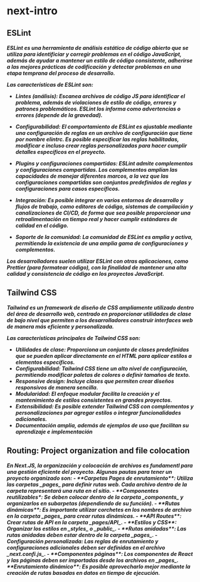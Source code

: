 # next-intro

## ESLint 
<h5>
ESLint es una herramienta de análisis estático de código abierto que se utiliza para identificiar y corregir problemas en el código JavaScript, además de ayudar a mantener un estilo de código consistente, adherirse a las mejores prácticas de codificación y detectar problemas en una etapa temprana del proceso de desarrollo.

Las características de ESLint son:
- **Lintes (análisis)**: Escanea archivos de código JS para identificar el problema, además de violaciones de estilo de código, errores y patrones problemáticos. ESLint los informa como advertencias o errores (depende de la gravedad).

- **Configurabilidad**: El comportamiento de ESLint es ajustable mediante una configuración de reglas en un archivo de configuración que tiene por nombre _elintrc_. Es posible especificar las reglas habilitadas, modificar e incluso crear reglas personalizadas para hacer cumplir detalles específicos en el proyecto.

- **Plugins y configuraciones compartidas**: ESLint admite complementos y configuraciones compartidas. Los complementos amplían las capacidades de manejar diferentes marcos, a la vez que las configuraciones compartidas son conjuntos predefinidos de reglas y configuraciones para casos específicos.

- **Integración**: Es posible integrar en varios entornos de desarrollo y flujos de trabajo, como editores de código, sistemas de compilación y canalizaciones de CI/CD, de forma que sea posible proporcionar una retroalimentación en tiempo real y hacer cumplir estándares de calidad en el código.

- **Soporte de la comunidad**: La comunidad de ESLint es amplia y activa, permitiendo la existencia de una amplia gama de configuraciones y complementos.

Los desarrolladores suelen utilizar ESLint con otras aplicaciones, como _Prettier_ (para formatear código), con la finalidad de mantener una alta calidad y consistencia de código en los proyectos JavaScript.
</h5>

## Tailwind CSS
<h5>
Tailwind es un framework de diseño de CSS ampliamente utilizado dentro del área de desarrollo web, centrado en proporcionar utilidades de clase de bajo nivel que permiten a los desarrolladores construir interfaces web de manera más eficiente y personalizada.

Las características principales de Tailwind CSS son:
- **Utilidades de clase**: Proporciona un conjunto de clases predefinidas que se pueden aplicar directamente en el HTML para aplicar estilos a elementos específicos.
- **Configurabilidad**: Tailwind CSS tiene un alto nivel de configuración, permitiendo modificar paletas de colores o definir tamaños de texto.
- **Responsive design**: Incluye clases que permiten crear diseños responsivos de manera sencilla.
- **Modularidad**: El enfoque modular facilita la creación y el mantenimiento de estilos consistentes en grandes proyectos.
- **Extensibilidad**: Es posible extender Tailwind CSS con complementos y personalizaciones par agregar estilos o integrar funcionalidades adicionales.
- **Documentación amplia, además de ejemplos de uso que facilitan su aprendizaje e implementación**
</h5>

## Routing: Project organization and file colocation 
<h5>
En Next.JS, la organización y colocación de archivos es fundamentl para una gestión eficiente del proyecto. 
Algunas pautas para tener un proyecto organizado son:
- **Carpetas Pages de enrutamiento**: Utiliza las carpetas _pages_ para definir rutas web. Cada archivo dentro de la carpeta representará una ruta en el sitio.
- **Componentes reutilizables*: Se deben colocar dentro de la carpeta _components_ y organizarlos en subarpetas (dependiendo de su función).
- **Rutas dinámicas**: Es importante utilizar corchetes en los nombres de archivo en la carpeta _pages_ para crear rutas dinámicas.
- **API Routes**: Crear rutas de API en la carpeta _pages/API_.
- **Estilos y CSS**: Organizar los estilos en _styles_ o _public_.
- **Rutas anidadas**: Las rutas anidadas deben estar dentro de la carpeta _pages_.
- Configuración personalizada: Las reglas de enrutamiento y configuraciones adicionales deben ser definidas en el archivo _next.confi.js_.
- **Componentes páginas**: Los componentes de React y las páginas deben ser importadas desde los archivos en _pages_.
  **Enrutamiento dinámico**: Es posible aprovecharlo mejor mediante la creación de rutas basadas en datos en tiempo de ejecución.
</h5>
